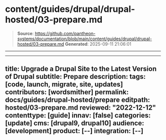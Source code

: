 # content/guides/drupal/drupal-hosted/03-prepare.md

> **Source**: https://github.com/pantheon-systems/documentation/blob/main/content/guides/drupal/drupal-hosted/03-prepare.md
> **Generated**: 2025-09-11 21:06:01

---

---
title: Upgrade a Drupal Site to the Latest Version of Drupal
subtitle: Prepare
description: 
tags: [code, launch, migrate, site, updates]
contributors: [wordsmither]
permalink: docs/guides/drupal-hosted/prepare
editpath: hosted/03-prepare.md
reviewed: "2022-12-12"
contenttype: [guide]
innav: [false]
categories: [update]
cms: [drupal9, drupal10]
audience: [development]
product: [--]
integration: [--]
---

<Partial file="drupal/prepare-local-environment-no-clone-new.md" />
